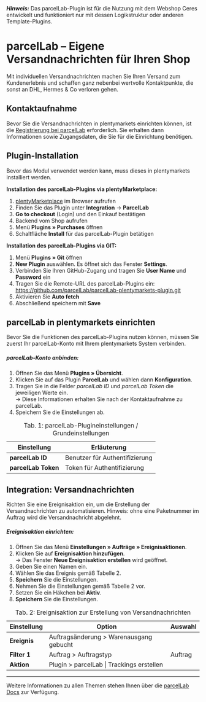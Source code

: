 <div class="alert alert-warning" role="alert">
   <strong><i>Hinweis:</strong></i> Das parcelLab-Plugin ist für die Nutzung mit dem Webshop Ceres entwickelt und funktioniert nur mit dessen Logikstruktur oder anderen Template-Plugins.
</div>

# parcelLab – Eigene Versandnachrichten für Ihren Shop

Mit individuellen Versandnachrichten machen Sie Ihren Versand zum Kundenerlebnis und schaffen ganz nebenbei wertvolle Kontaktpunkte, die sonst an DHL, Hermes & Co verloren gehen.

## Kontaktaufnahme

Bevor Sie die Versandnachrichten in plentymarkets einrichten können, ist die [Registrierung bei parcelLab](https://parcellab.com/) erforderlich. Sie erhalten dann Informationen sowie Zugangsdaten, die Sie für die Einrichtung benötigen.

## Plugin-Installation

Bevor das Modul verwendet werden kann, muss dieses in plentymarkets installiert werden.

**Installation des parcelLab-Plugins via plentyMarketplace:**

1. [plentyMarketplace](https://marketplace.plentymarkets.com/) im Browser aufrufen
2. Finden Sie das Plugin unter **Integration** → **ParcelLab**
3. **Go to checkout** (Login) und den Einkauf bestätigen
4. Backend vom Shop aufrufen
5. Menü **Plugins » Purchases** öffnen
6. Schaltfläche **Install** für das parcelLab-Plugin betätigen

**Installation des parcelLab-Plugins via GIT:**

1. Menü **Plugins » Git** öffnen
2. **New Plugin** auswählen. Es öffnet sich das Fenster **Settings**.
3. Verbinden Sie Ihren GitHub-Zugang und tragen Sie **User Name** und **Password** ein
4. Tragen Sie die Remote-URL des parcelLab-Plugins ein: <https://github.com/parcelLab/parcelLab-plentymarkets-plugin.git>
5. Aktivieren Sie **Auto fetch**
6. Abschließend speichern mit **Save**

## parcelLab in plentymarkets einrichten

Bevor Sie die Funktionen des parcelLab-Plugins nutzen können, müssen Sie zuerst Ihr parcelLab-Konto mit Ihrem plentymarkets System verbinden.

##### parcelLab-Konto anbinden:

1. Öffnen Sie das Menü **Plugins » Übersicht**.
2. Klicken Sie auf das Plugin **ParcelLab** und wählen dann **Konfiguration**.
3. Tragen Sie in die Felder _parcelLab ID_ und _parcelLab Token_ die jeweiligen Werte ein.<br />
    → Diese Informationen erhalten Sie nach der Kontaktaufnahme zu parcelLab.
4. Speichern Sie die Einstellungen ab.

<table>
  <caption>Tab. 1: parcelLab-Plugineinstellungen / Grundeinstellungen</caption>
  <thead>
    <th>
      Einstellung
    </th>
    <th>
      Erläuterung
    </th>
  </thead>
  <tbody>
    <tr>
      <td>
        <b>parcelLab ID</b>
      </td>
      <td>
      	 Benutzer für Authentifizierung
      </td>
    </tr>
    <tr>
      <td>
        <b>parcelLab Token</b>
      </td>
      <td>
      	 Token für Authentifizierung
      </td>
    </tr>
  </tbody>
</table>

## Integration: Versandnachrichten

Richten Sie eine Ereignisaktion ein, um die Erstellung der Versandnachrichten zu automatisieren. Hinweis: ohne eine Paketnummer im Auftrag wird die Versandnachricht abgelehnt.

##### Ereignisaktion einrichten:

1. Öffnen Sie das Menü **Einstellungen » Aufträge » Ereignisaktionen**.
2. Klicken Sie auf **Ereignisaktion hinzufügen**.<br />
    → Das Fenster **Neue Ereignisaktion erstellen** wird geöffnet.
3. Geben Sie einen Namen ein.
4. Wählen Sie das Ereignis gemäß Tabelle 2.
5. **Speichern** Sie die Einstellungen.
6. Nehmen Sie die Einstellungen gemäß Tabelle 2 vor.
7. Setzen Sie ein Häkchen bei **Aktiv**.
8. **Speichern** Sie die Einstellungen.

<table>
  <thead>
    <th>
      Einstellung
    </th>
    <th>
      Option
    </th>
    <th>
      Auswahl
    </th>
  </thead>
  <tbody>
    <tr>
      <td><strong>Ereignis</strong></td>
      <td>Auftragsänderung > Warenausgang gebucht</td>
      <td>&nbsp;</td>
    </tr>
    <tr>
      <td><strong>Filter 1</strong></td>
      <td>Auftrag > Auftragstyp</td>
      <td>Auftrag</td>
    </tr>
    <tr>
      <td><strong>Aktion</strong></td>
      <td>Plugin > parcelLab | Trackings erstellen</td>
      <td>&nbsp;</td>
    </tr>
  </tbody>
  <caption>
    Tab. 2: Ereignisaktion zur Erstellung von Versandnachrichten
  </caption>
</table>

---------------------------------------

Weitere Informationen zu allen Themen stehen Ihnen über die [parcelLab Docs](https://docs.parcellab.com/) zur Verfügung.
